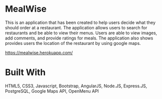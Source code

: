 # MealWise
This is an application that has been created to help users decide what they should order at a restaurant. The application allows users to search for restaurants and be able to view their menus. Users are able to view images, add comments, and provide ratings for meals. The application also shows provides users the location of the restaurant by using google maps.

https://mealwise.herokuapp.com/

# Built With
HTML5, CSS3, Javascript, Bootstrap, AngularJS, Node.JS, Express.JS, PostgreSQL, Google Maps API, OpenMenu API
